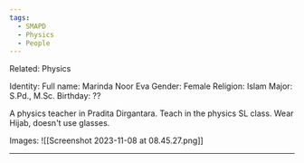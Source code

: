 ```yaml
---
tags:
  - SMAPD
  - Physics
  - People
---
```

Related: Physics

Identity:
	Full name: Marinda Noor Eva
	Gender: Female
	Religion: Islam
	Major: S.Pd., M.Sc.
	Birthday: ??

A physics teacher in Pradita Dirgantara.
Teach in the physics SL class.
Wear Hijab, doesn't use glasses.

Images: 
	![[Screenshot 2023-11-08 at 08.45.27.png]]
<hr>